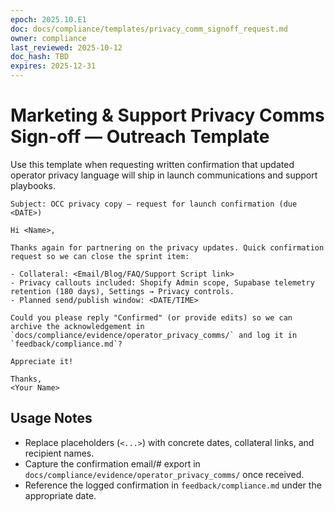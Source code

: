 ```yaml
---
epoch: 2025.10.E1
doc: docs/compliance/templates/privacy_comm_signoff_request.md
owner: compliance
last_reviewed: 2025-10-12
doc_hash: TBD
expires: 2025-12-31
---
```


# Marketing & Support Privacy Comms Sign-off — Outreach Template

Use this template when requesting written confirmation that updated operator privacy language will ship in launch communications and support playbooks.

```
Subject: OCC privacy copy — request for launch confirmation (due <DATE>)

Hi <Name>,

Thanks again for partnering on the privacy updates. Quick confirmation request so we can close the sprint item:

- Collateral: <Email/Blog/FAQ/Support Script link>
- Privacy callouts included: Shopify Admin scope, Supabase telemetry retention (180 days), Settings → Privacy controls.
- Planned send/publish window: <DATE/TIME>

Could you please reply "Confirmed" (or provide edits) so we can archive the acknowledgement in `docs/compliance/evidence/operator_privacy_comms/` and log it in `feedback/compliance.md`?

Appreciate it!

Thanks,
<Your Name>
```

## Usage Notes

- Replace placeholders (`<...>`) with concrete dates, collateral links, and recipient names.
- Capture the confirmation email/# export in `docs/compliance/evidence/operator_privacy_comms/` once received.
- Reference the logged confirmation in `feedback/compliance.md` under the appropriate date.

